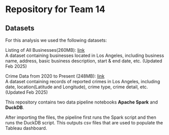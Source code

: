 # Repository for Team 14

## Datasets
For this analysis we used the following datasets:

Listing of All Businesses(260MB): [link](https://data.lacity.org/Administration-Finance/Listing-of-All-Businesses/r4uk-afju/about_data)<br>
A dataset containing businesses located in Los Angeles, including business name, address, basic business description, start & end date, etc. (Updated Feb 2025)

Crime Data from 2020 to Present (248MB): [link](https://data.lacity.org/Public-Safety/Crime-Data-from-2020-to-Present/2nrs-mtv8/about_data)<br>
A dataset containing records of reported crimes in Los Angeles, including date, location(Latitude and Longitude), crime type, crime detail, etc. (Updated Feb 2025)

This repository contains two data pipeline notebooks **Apache Spark** and **DuckDB**.

After importing the files, the pipeline first runs the Spark script and then runs the DuckDB script. This outputs csv files that are used to populate the Tableau dashboard.
